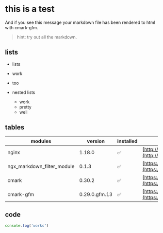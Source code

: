 # this is a test

And if you see this message your markdown file has been rendered to html with cmark-gfm.

> hint: try out all the markdown.

## lists

- lists
- work
- too


- nested lists
  - work
  - pretty
  - well

## tables

| modules | version | installed | source |
|---------|---------|-----------|--------|
| nginx   | 1.18.0  |     ✅    | [http://nginx.org/download/nginx-1.18.0.tar.gz](http://nginx.org/download/nginx-1.18.0.tar.gz) |
| ngx_markdown_filter_module | 0.1.3 | ✅ | [https://github.com/ukarim/ngx_markdown_filter_module.git](https://github.com/ukarim/ngx_markdown_filter_module.git) |
| cmark   | 0.30.2  |     ✅    | [https://github.com/commonmark/cmark](https://github.com/commonmark/cmark)   |
| cmark-gfm | 0.29.0.gfm.13 | ✅ | [https://github.com/github/cmark-gfm.git](https://github.com/github/cmark-gfm.git) |

## code

```javascript
console.log('works')
```
